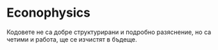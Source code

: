 # Econophysics
Кодовете не са добре структурирани и подробно разяснение, но са четими и работа, ще се изчистят в бъдеще. 
